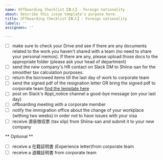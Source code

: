 ```yaml
---
name: Offboarding Checklist【本人】- Foreign nationality
about: Describe this issue template's purpose here.
title: Offboarding Checklist【本人】- Foreign nationality
labels: ''
assignees: ''

---
```


- [ ] make sure to check your Drive and see if there are any documents related to the work you haven't shared with a team (no need to share your personal memos). If there are any, please upload those docs to the appropriate folder (please ask your head of department)
- [ ] send the new company's HR contact on Slack DM  to Shiina-san for the smoother tax calculation purposes.
- [ ] return the borrowed items till the last day of work to corporate team
- [ ] send the signed pdf of the resignation letter OR bring the signed pdf to corporate team [find the template here](https://docs.google.com/document/d/1FKP_9QdDVaNEeoFsRoFReAVNiaItnPFK/edit?usp=share_link&ouid=103470605447380054608&rtpof=true&sd=true)
- [ ] post on Slack's #ppl_notice channel a good-bye message (on your last day)
- [ ] offboarding meeting with a corporate member
- [ ] notify the immigration office about the change of your workplace (withing two weeks) in order not to have issues with your visa
- [ ] receive 源泉徴収票 (tax slip) from Shiina-san and submit it to your new company

** Optional **
- [ ] receive a 在籍証明書 (Experience letter)from corporate team
- [ ] receive a 退職証明書 from corporate team

